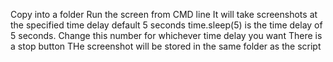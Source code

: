 Copy into a folder
Run the screen from CMD line
It will take screenshots at the specified time delay default 5 seconds
time.sleep(5) is the time delay of 5 seconds. Change this number for whichever time delay you want
There is a stop button
THe screenshot will be stored in the same folder as the script

